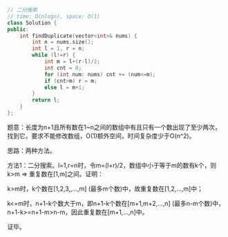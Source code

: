 ```cpp
// 二分搜索
// time: O(nlogn), space: O(1)
class Solution {
public:
    int findDuplicate(vector<int>& nums) {
        int n = nums.size();
        int l = 1, r = n;
        while (l!=r) {
            int m = l+(r-l)/2;
            int cnt = 0;
            for (int num: nums) cnt += (num<=m);
            if (cnt>m) r = m;
            else l = m+1;
        }
        return l;
    }
};
```

题意：长度为n+1且所有数在1~n之间的数组中有且只有一个数出现了至少两次，找到它。要求不能修改数组，O(1)额外空间，时间复杂度少于O(n^2)。

思路：两种方法。

方法1：二分搜索。l=1,r=n时，令m=(l+r)/2，数组中小于等于m的数有k个，则k>m => 重复数在[1,m]之间。证明：

k>m时，k个数在[1,2,3,,...,m] (最多m个数)中，故重复数在[1,2,...,m]中；

k<=m时，n+1-k个数大于m，即n+1-k个数在[m+1,m+2,...,n] (最多n-m个数)中，n+1-k>=n+1-m>n-m，因此重复数在[m+1,...,n]中。

证毕。

